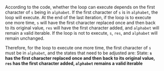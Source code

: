 According to the code, whether the loop can execute depends on the first character of `s` being in `alphabet`. If the first character of `s` is in `alphabet`, the loop will execute. At the end of the last iteration, if the loop is to execute one more time, `s` will have the first character replaced once and then back to its original value, `res` will have the first character added, and `alphabet` will remain a valid iterable. If the loop is not to execute, `s`, `res`, and `alphabet` will remain unchanged. 

Therefore, for the loop to execute one more time, the first character of `s` must be in `alphabet`, and the states that need to be adjusted are:
State: **`s` has the first character replaced once and then back to its original value, `res` has the first character added, `alphabet` remains a valid iterable**